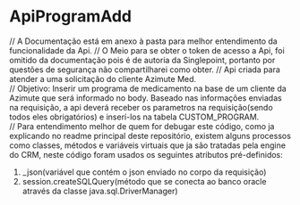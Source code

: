 # ApiProgramAdd

// A Documentação está em anexo à pasta para melhor entendimento da funcionalidade da Api.
// O Meio para se obter o token de acesso a Api, foi omitido da documentação pois é de autoria da Singlepoint, portanto por questões de segurança não compartilharei como obter.
// Api criada para atender a uma solicitação do cliente Azimute Med.</br>
// Objetivo: Inserir um programa de medicamento na base de um cliente da Azimute que será informado no body. Baseado nas informações enviadas na requisição, a api deverá receber os parametros na requisição(sendo todos eles obrigatórios) e inserí-los na tabela CUSTOM_PROGRAM.</br>
// Para entendimento melhor de quem for debugar este código, como ja explicando no readme principal deste repositório, existem alguns processos como classes, métodos e variáveis virtuais que ja são tratadas pela engine do CRM, neste código foram usados os seguintes atributos pré-definidos: </br>
1. _json(variável que contém o json enviado no corpo da requisição)
2. session.createSQLQuery(método que se conecta ao banco oracle através da classe java.sql.DriverManager)</br>

